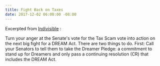 ```yaml
---
title: Fight Back on Taxes
date: 2017-12-02 06:08:00 -08:00
---
```


Excerpted from [Indivisible](https://www.indivisible.org/) :

Turn your anger at the Senate's vote for the Tax Scam vote into action on the next big fight for a DREAM Act. There are two things to do. First: Call your Senators to tell them to take the Dreamer Pledge: a commitment to stand up for Dreamers and only pass a continuing resolution (CR) that includes the DREAM Act.